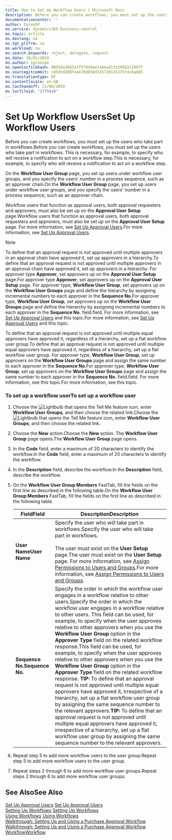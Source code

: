 ```yaml
---
title: How to Set Up Workflow Users | Microsoft Docs
description: Before you can create workflows, you must set up the users who take part in workflows. This is necessary, for example, to specify who will receive a notification to act on a workflow step.
documentationcenter: ''
author: SorenGP
ms.service: dynamics365-business-central
ms.topic: article
ms.devlang: na
ms.tgt_pltfrm: na
ms.workload: na
ms.search.keywords: reject, delegate, request
ms.date: 10/01/2019
ms.author: sgroespe
ms.openlocfilehash: 88919a3665aff5f9d9ae7a6ead1fa19581119977
ms.sourcegitcommit: cd5d3d288feee76d058d325720135275f4c8ad85
ms.translationtype: HT
ms.contentlocale: en-GB
ms.lasthandoff: 11/08/2019
ms.locfileid: "2775410"
---
```

# <a name="set-up-workflow-users"></a><span data-ttu-id="57680-104">Set Up Workflow Users</span><span class="sxs-lookup"><span data-stu-id="57680-104">Set Up Workflow Users</span></span>
<span data-ttu-id="57680-105">Before you can create workflows, you must set up the users who take part in workflows.</span><span class="sxs-lookup"><span data-stu-id="57680-105">Before you can create workflows, you must set up the users who take part in workflows.</span></span> <span data-ttu-id="57680-106">This is necessary, for example, to specify who will receive a notification to act on a workflow step.</span><span class="sxs-lookup"><span data-stu-id="57680-106">This is necessary, for example, to specify who will receive a notification to act on a workflow step.</span></span>  

<span data-ttu-id="57680-107">On the **Workflow User Group** page, you set up users under workflow user groups, and you specify the users’ number in a process sequence, such as an approver chain.</span><span class="sxs-lookup"><span data-stu-id="57680-107">On the **Workflow User Group** page, you set up users under workflow user groups, and you specify the users’ number in a process sequence, such as an approver chain.</span></span>  

<span data-ttu-id="57680-108">Workflow users that function as approval users, both approval requesters and approvers, must also be set up on the **Approval User Setup** page.</span><span class="sxs-lookup"><span data-stu-id="57680-108">Workflow users that function as approval users, both approval requesters and approvers, must also be set up on the **Approval User Setup** page.</span></span> <span data-ttu-id="57680-109">For more information, see [Set Up Approval Users](across-how-to-set-up-approval-users.md).</span><span class="sxs-lookup"><span data-stu-id="57680-109">For more information, see [Set Up Approval Users](across-how-to-set-up-approval-users.md).</span></span>  

> [!NOTE]  
>  <span data-ttu-id="57680-110">To define that an approval request is not approved until multiple approvers in an approval chain have approved it, set up approvers in a hierarchy.</span><span class="sxs-lookup"><span data-stu-id="57680-110">To define that an approval request is not approved until multiple approvers in an approval chain have approved it, set up approvers in a hierarchy.</span></span> <span data-ttu-id="57680-111">For approver type **Approver**, set approvers up on the **Approval User Setup** page.</span><span class="sxs-lookup"><span data-stu-id="57680-111">For approver type **Approver**, set approvers up on the **Approval User Setup** page.</span></span> <span data-ttu-id="57680-112">For approver type, **Workflow User Group**, set approvers up on the **Workflow User Groups** page and define the hierarchy by assigning incremental numbers to each approver in the **Sequence No.**</span><span class="sxs-lookup"><span data-stu-id="57680-112">For approver type, **Workflow User Group**, set approvers up on the **Workflow User Groups** page and define the hierarchy by assigning incremental numbers to each approver in the **Sequence No.**</span></span> <span data-ttu-id="57680-113">field.</span><span class="sxs-lookup"><span data-stu-id="57680-113">field.</span></span> <span data-ttu-id="57680-114">For more information, see [Set Up Approval Users](across-how-to-set-up-approval-users.md) and this topic.</span><span class="sxs-lookup"><span data-stu-id="57680-114">For more information, see [Set Up Approval Users](across-how-to-set-up-approval-users.md) and this topic.</span></span>  
>   
>  <span data-ttu-id="57680-115">To define that an approval request is not approved until multiple equal approvers have approved it, regardless of a hierarchy, set up a flat workflow user group.</span><span class="sxs-lookup"><span data-stu-id="57680-115">To define that an approval request is not approved until multiple equal approvers have approved it, regardless of a hierarchy, set up a flat workflow user group.</span></span> <span data-ttu-id="57680-116">For approver type, **Workflow User Group**, set up approvers on the **Workflow User Groups** page and assign the same number to each approver in the **Sequence No.**</span><span class="sxs-lookup"><span data-stu-id="57680-116">For approver type, **Workflow User Group**, set up approvers on the **Workflow User Groups** page and assign the same number to each approver in the **Sequence No.**</span></span> <span data-ttu-id="57680-117">field.</span><span class="sxs-lookup"><span data-stu-id="57680-117">field.</span></span> <span data-ttu-id="57680-118">For more information, see this topic.</span><span class="sxs-lookup"><span data-stu-id="57680-118">For more information, see this topic.</span></span>  

### <a name="to-set-up-a-workflow-user"></a><span data-ttu-id="57680-119">To set up a workflow user</span><span class="sxs-lookup"><span data-stu-id="57680-119">To set up a workflow user</span></span>  

1. <span data-ttu-id="57680-120">Choose the ![Lightbulb that opens the Tell Me feature](media/ui-search/search_small.png "Tell me what you want to do") icon, enter **Workflow User Groups**, and then choose the related link.</span><span class="sxs-lookup"><span data-stu-id="57680-120">Choose the ![Lightbulb that opens the Tell Me feature](media/ui-search/search_small.png "Tell me what you want to do") icon, enter **Workflow User Groups**, and then choose the related link.</span></span>  
2. <span data-ttu-id="57680-121">Choose the **New** action.</span><span class="sxs-lookup"><span data-stu-id="57680-121">Choose the **New** action.</span></span> <span data-ttu-id="57680-122">The **Workflow User Group** page opens.</span><span class="sxs-lookup"><span data-stu-id="57680-122">The **Workflow User Group** page opens.</span></span>  
3. <span data-ttu-id="57680-123">In the **Code** field, enter a maximum of 20 characters to identify the workflow.</span><span class="sxs-lookup"><span data-stu-id="57680-123">In the **Code** field, enter a maximum of 20 characters to identify the workflow.</span></span>  
4. <span data-ttu-id="57680-124">In the **Description** field, describe the workflow.</span><span class="sxs-lookup"><span data-stu-id="57680-124">In the **Description** field, describe the workflow.</span></span>  
5. <span data-ttu-id="57680-125">On the **Workflow User Group Members** FastTab, fill the fields on the first line as described in the following table.</span><span class="sxs-lookup"><span data-stu-id="57680-125">On the **Workflow User Group Members** FastTab, fill the fields on the first line as described in the following table.</span></span>  

    |<span data-ttu-id="57680-126">Field</span><span class="sxs-lookup"><span data-stu-id="57680-126">Field</span></span>|<span data-ttu-id="57680-127">Description</span><span class="sxs-lookup"><span data-stu-id="57680-127">Description</span></span>|  
    |---------------------------------|---------------------------------------|  
    |<span data-ttu-id="57680-128">**User Name**</span><span class="sxs-lookup"><span data-stu-id="57680-128">**User Name**</span></span>|<span data-ttu-id="57680-129">Specify the user who will take part in workflows.</span><span class="sxs-lookup"><span data-stu-id="57680-129">Specify the user who will take part in workflows.</span></span><br /><br /> <span data-ttu-id="57680-130">The user must exist on the **User Setup** page.</span><span class="sxs-lookup"><span data-stu-id="57680-130">The user must exist on the **User Setup** page.</span></span> <span data-ttu-id="57680-131">For more information, see [Assign Permissions to Users and Groups](ui-define-granular-permissions.md).</span><span class="sxs-lookup"><span data-stu-id="57680-131">For more information, see [Assign Permissions to Users and Groups](ui-define-granular-permissions.md).</span></span>|  
    |<span data-ttu-id="57680-132">**Sequence No.**</span><span class="sxs-lookup"><span data-stu-id="57680-132">**Sequence No.**</span></span>|<span data-ttu-id="57680-133">Specify the order in which the workflow user engages in a workflow relative to other users.</span><span class="sxs-lookup"><span data-stu-id="57680-133">Specify the order in which the workflow user engages in a workflow relative to other users.</span></span> <span data-ttu-id="57680-134">This field can be used, for example, to specify when the user approves relative to other approvers when you use the **Workflow User Group** option in the **Approver Type** field on the related workflow response.</span><span class="sxs-lookup"><span data-stu-id="57680-134">This field can be used, for example, to specify when the user approves relative to other approvers when you use the **Workflow User Group** option in the **Approver Type** field on the related workflow response.</span></span> <span data-ttu-id="57680-135">**TIP:**  To define that an approval request is not approved until multiple equal approvers have approved it, irrespective of a hierarchy, set up a flat workflow user group by assigning the same sequence number to the relevant approvers.</span><span class="sxs-lookup"><span data-stu-id="57680-135">**TIP:**  To define that an approval request is not approved until multiple equal approvers have approved it, irrespective of a hierarchy, set up a flat workflow user group by assigning the same sequence number to the relevant approvers.</span></span>|  
6. <span data-ttu-id="57680-136">Repeat step 5 to add more workflow users to the user group.</span><span class="sxs-lookup"><span data-stu-id="57680-136">Repeat step 5 to add more workflow users to the user group.</span></span>  
7. <span data-ttu-id="57680-137">Repeat steps 2 through 6 to add more workflow user groups.</span><span class="sxs-lookup"><span data-stu-id="57680-137">Repeat steps 2 through 6 to add more workflow user groups.</span></span>  

## <a name="see-also"></a><span data-ttu-id="57680-138">See Also</span><span class="sxs-lookup"><span data-stu-id="57680-138">See Also</span></span>  
<span data-ttu-id="57680-139">[Set Up Approval Users](across-how-to-set-up-approval-users.md) </span><span class="sxs-lookup"><span data-stu-id="57680-139">[Set Up Approval Users](across-how-to-set-up-approval-users.md) </span></span>  
<span data-ttu-id="57680-140">[Setting Up Workflows](across-set-up-workflows.md) </span><span class="sxs-lookup"><span data-stu-id="57680-140">[Setting Up Workflows](across-set-up-workflows.md) </span></span>  
<span data-ttu-id="57680-141">[Using Workflows](across-use-workflows.md) </span><span class="sxs-lookup"><span data-stu-id="57680-141">[Using Workflows](across-use-workflows.md) </span></span>  
<span data-ttu-id="57680-142">[Walkthrough: Setting Up and Using a Purchase Approval Workflow](walkthrough-setting-up-and-using-a-purchase-approval-workflow.md) </span><span class="sxs-lookup"><span data-stu-id="57680-142">[Walkthrough: Setting Up and Using a Purchase Approval Workflow](walkthrough-setting-up-and-using-a-purchase-approval-workflow.md) </span></span>  
[<span data-ttu-id="57680-143">Workflow</span><span class="sxs-lookup"><span data-stu-id="57680-143">Workflow</span></span>](across-workflow.md)   
